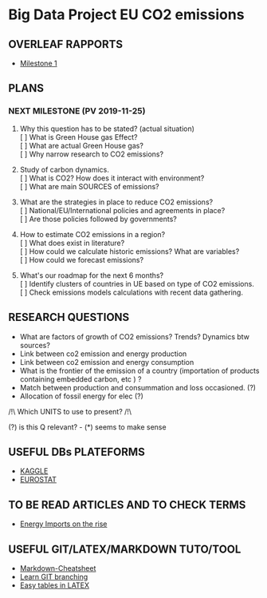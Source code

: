 # Big Data Project EU CO2 emissions
## OVERLEAF RAPPORTS
- [Milestone 1](https://www.overleaf.com/4995682689wckysczrmrvv)


## PLANS

### NEXT MILESTONE (PV 2019-11-25)
1. Why this question has to be stated? (actual situation)  
[ ] What is Green House gas Effect?  
[ ] What are actual Green House gas?  
[ ] Why narrow research to CO2 emissions?  

2. Study of carbon dynamics.  
[ ] What is CO2? How does it interact with environment?  
[ ] What are main SOURCES of emissions?  

3. What are the strategies in place to reduce CO2 emissions?  
[ ] National/EU/International policies and agreements in place?  
[ ] Are those policies followed by governments?  

4. How to estimate CO2 emissions in a region?  
[ ] What does exist in literature?    
[ ] How could we calculate historic emissions? What are variables?  
[ ] How could we forecast emissions?

5. What's our roadmap for the next 6 months?  
[ ] Identify clusters of countries in UE based on type of CO2 emissions.  
[ ] Check emissions models calculations with recent data gathering.

## RESEARCH QUESTIONS
* What are factors of growth of CO2 emissions? Trends? Dynamics btw sources?
* Link between co2 emission and energy production
* Link between co2 emission and energy consumption
* What is the frontier of the emission of a country (importation of products containing embedded carbon, etc ) ?
* Match between production and consummation and loss occasioned. (?)
* Allocation of fossil energy for elec (?)

 /!\ Which UNITS to use to present? /!\  
  
  (?) is this Q relevant?  - (*) seems to make sense
## USEFUL DBs PLATEFORMS

* [KAGGLE](https://www.kaggle.com/datasets)
* [EUROSTAT](https://ec.europa.eu/eurostat/data/database)

## TO BE READ ARTICLES AND TO CHECK TERMS
* [Energy Imports on the rise](https://ec.europa.eu/eurostat/en/web/products-eurostat-news/-/DDN-20191021-1)

## USEFUL GIT/LATEX/MARKDOWN TUTO/TOOL
 * [Markdown-Cheatsheet](https://github.com/adam-p/markdown-here/wiki/Markdown-Cheatsheet)
 * [Learn GIT branching](https://learngitbranching.js.org/)
 * [Easy tables in LATEX](http://www.tablesgenerator.com/#)